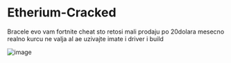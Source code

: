 # Etherium-Cracked
Bracele evo vam fortnite cheat sto retosi mali prodaju po 20dolara mesecno realno kurcu ne valja al ae uzivajte imate i driver i build 

![image](https://github.com/user-attachments/assets/80b01bf7-0e1d-42cd-ae13-f06845da9927)
